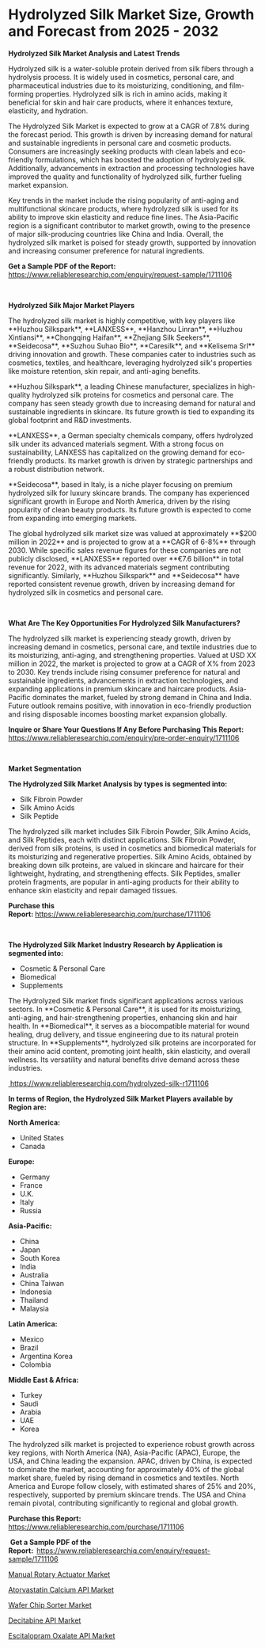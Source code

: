<p><h1>Hydrolyzed Silk Market Size, Growth and Forecast from 2025 - 2032</h1></p><p><strong>Hydrolyzed Silk Market Analysis and Latest Trends</strong></p>
<p><p>Hydrolyzed silk is a water-soluble protein derived from silk fibers through a hydrolysis process. It is widely used in cosmetics, personal care, and pharmaceutical industries due to its moisturizing, conditioning, and film-forming properties. Hydrolyzed silk is rich in amino acids, making it beneficial for skin and hair care products, where it enhances texture, elasticity, and hydration.</p><p>The Hydrolyzed Silk Market is expected to grow at a CAGR of 7.8% during the forecast period. This growth is driven by increasing demand for natural and sustainable ingredients in personal care and cosmetic products. Consumers are increasingly seeking products with clean labels and eco-friendly formulations, which has boosted the adoption of hydrolyzed silk. Additionally, advancements in extraction and processing technologies have improved the quality and functionality of hydrolyzed silk, further fueling market expansion.</p><p>Key trends in the market include the rising popularity of anti-aging and multifunctional skincare products, where hydrolyzed silk is used for its ability to improve skin elasticity and reduce fine lines. The Asia-Pacific region is a significant contributor to market growth, owing to the presence of major silk-producing countries like China and India. Overall, the hydrolyzed silk market is poised for steady growth, supported by innovation and increasing consumer preference for natural ingredients.</p></p>
<p><strong>Get a Sample PDF of the Report:&nbsp;</strong> <a href="https://www.reliableresearchiq.com/enquiry/request-sample/1711106?utm_campaign=2220&utm_medium=2&utm_source=Github&utm_content=ia&utm_term=26012025&utm_id=hydrolyzed-silk">https://www.reliableresearchiq.com/enquiry/request-sample/1711106</a></p>
<p>&nbsp;</p>
<p><strong>Hydrolyzed Silk Major Market Players</strong></p>
<p><p>The hydrolyzed silk market is highly competitive, with key players like **Huzhou Silkspark**, **LANXESS**, **Hanzhou Linran**, **Huzhou Xintiansi**, **Chongqing Haifan**, **Zhejiang Silk Seekers**, **Seidecosa**, **Suzhou Suhao Bio**, **Caresilk**, and **Kelisema Srl** driving innovation and growth. These companies cater to industries such as cosmetics, textiles, and healthcare, leveraging hydrolyzed silk's properties like moisture retention, skin repair, and anti-aging benefits.</p><p>**Huzhou Silkspark**, a leading Chinese manufacturer, specializes in high-quality hydrolyzed silk proteins for cosmetics and personal care. The company has seen steady growth due to increasing demand for natural and sustainable ingredients in skincare. Its future growth is tied to expanding its global footprint and R&D investments.</p><p>**LANXESS**, a German specialty chemicals company, offers hydrolyzed silk under its advanced materials segment. With a strong focus on sustainability, LANXESS has capitalized on the growing demand for eco-friendly products. Its market growth is driven by strategic partnerships and a robust distribution network.</p><p>**Seidecosa**, based in Italy, is a niche player focusing on premium hydrolyzed silk for luxury skincare brands. The company has experienced significant growth in Europe and North America, driven by the rising popularity of clean beauty products. Its future growth is expected to come from expanding into emerging markets.</p><p>The global hydrolyzed silk market size was valued at approximately **$200 million in 2022** and is projected to grow at a **CAGR of 6-8%** through 2030. While specific sales revenue figures for these companies are not publicly disclosed, **LANXESS** reported over **€7.6 billion** in total revenue for 2022, with its advanced materials segment contributing significantly. Similarly, **Huzhou Silkspark** and **Seidecosa** have reported consistent revenue growth, driven by increasing demand for hydrolyzed silk in cosmetics and personal care.</p></p>
<p>&nbsp;</p>
<p><strong>What Are The Key Opportunities For Hydrolyzed Silk Manufacturers?</strong></p>
<p><p>The hydrolyzed silk market is experiencing steady growth, driven by increasing demand in cosmetics, personal care, and textile industries due to its moisturizing, anti-aging, and strengthening properties. Valued at USD XX million in 2022, the market is projected to grow at a CAGR of X% from 2023 to 2030. Key trends include rising consumer preference for natural and sustainable ingredients, advancements in extraction technologies, and expanding applications in premium skincare and haircare products. Asia-Pacific dominates the market, fueled by strong demand in China and India. Future outlook remains positive, with innovation in eco-friendly production and rising disposable incomes boosting market expansion globally.</p></p>
<p><strong>Inquire or Share Your Questions If Any Before Purchasing This Report:</strong> <a href="https://www.reliableresearchiq.com/enquiry/pre-order-enquiry/1711106?utm_campaign=2220&utm_medium=2&utm_source=Github&utm_content=ia&utm_term=26012025&utm_id=hydrolyzed-silk">https://www.reliableresearchiq.com/enquiry/pre-order-enquiry/1711106</a></p>
<p>&nbsp;</p>
<p><strong>Market Segmentation</strong></p>
<p><strong>The Hydrolyzed Silk Market Analysis by types is segmented into:</strong></p>
<p><ul><li>Silk Fibroin Powder</li><li>Silk Amino Acids</li><li>Silk Peptide</li></ul></p>
<p><p>The hydrolyzed silk market includes Silk Fibroin Powder, Silk Amino Acids, and Silk Peptides, each with distinct applications. Silk Fibroin Powder, derived from silk proteins, is used in cosmetics and biomedical materials for its moisturizing and regenerative properties. Silk Amino Acids, obtained by breaking down silk proteins, are valued in skincare and haircare for their lightweight, hydrating, and strengthening effects. Silk Peptides, smaller protein fragments, are popular in anti-aging products for their ability to enhance skin elasticity and repair damaged tissues.</p></p>
<p><strong>Purchase this Report:&nbsp;</strong><a href="https://www.reliableresearchiq.com/purchase/1711106?utm_campaign=2220&utm_medium=2&utm_source=Github&utm_content=ia&utm_term=26012025&utm_id=hydrolyzed-silk">https://www.reliableresearchiq.com/purchase/1711106</a></p>
<p>&nbsp;</p>
<p><strong>The Hydrolyzed Silk Market Industry Research by Application is segmented into:</strong></p>
<p><ul><li>Cosmetic & Personal Care</li><li>Biomedical</li><li>Supplements</li></ul></p>
<p><p>The Hydrolyzed Silk market finds significant applications across various sectors. In **Cosmetic & Personal Care**, it is used for its moisturizing, anti-aging, and hair-strengthening properties, enhancing skin and hair health. In **Biomedical**, it serves as a biocompatible material for wound healing, drug delivery, and tissue engineering due to its natural protein structure. In **Supplements**, hydrolyzed silk proteins are incorporated for their amino acid content, promoting joint health, skin elasticity, and overall wellness. Its versatility and natural benefits drive demand across these industries.</p></p>
<p><a href="https://www.reliableresearchiq.com/hydrolyzed-silk-r1711106?utm_campaign=2220&utm_medium=2&utm_source=Github&utm_content=ia&utm_term=26012025&utm_id=hydrolyzed-silk">&nbsp;https://www.reliableresearchiq.com/hydrolyzed-silk-r1711106</a></p>
<p><strong>In terms of Region, the Hydrolyzed Silk Market Players available by Region are:</strong></p>
<p>
    <p> <strong> North America: </strong>
        <ul>
            <li>United States</li>
            <li>Canada</li>
        </ul>
        </p> 
    <p> <strong> Europe: </strong>
        <ul>
            <li>Germany</li>
            <li>France</li>
            <li>U.K.</li>
            <li>Italy</li>
            <li>Russia</li>
        </ul>
        </p> 
    <p> <strong> Asia-Pacific: </strong>
        <ul>
            <li>China</li>
            <li>Japan</li>
            <li>South Korea</li>
            <li>India</li>
            <li>Australia</li>
            <li>China Taiwan</li>
            <li>Indonesia</li>
            <li>Thailand</li>
            <li>Malaysia</li>
        </ul>
        </p> 
    <p> <strong> Latin America: </strong>
        <ul>
            <li>Mexico</li>
            <li>Brazil</li>
            <li>Argentina Korea</li>
            <li>Colombia</li>
        </ul>
        </p> 
    <p> <strong> Middle East & Africa: </strong>
        <ul>
            <li>Turkey</li>
            <li>Saudi</li>
            <li>Arabia</li>
            <li>UAE</li>
            <li>Korea</li>
        </ul>
    </p>
    </p>
<p><p>The hydrolyzed silk market is projected to experience robust growth across key regions, with North America (NA), Asia-Pacific (APAC), Europe, the USA, and China leading the expansion. APAC, driven by China, is expected to dominate the market, accounting for approximately 40% of the global market share, fueled by rising demand in cosmetics and textiles. North America and Europe follow closely, with estimated shares of 25% and 20%, respectively, supported by premium skincare trends. The USA and China remain pivotal, contributing significantly to regional and global growth.</p></p>
<p><strong>Purchase this Report: </strong><a href="https://www.reliableresearchiq.com/purchase/1711106?utm_campaign=2220&utm_medium=2&utm_source=Github&utm_content=ia&utm_term=26012025&utm_id=hydrolyzed-silk">https://www.reliableresearchiq.com/purchase/1711106</a></p>
<p>&nbsp;<strong>Get a Sample PDF of the Report:&nbsp;&nbsp;</strong><a href="https://www.reliableresearchiq.com/enquiry/request-sample/1711106?utm_campaign=2220&utm_medium=2&utm_source=Github&utm_content=ia&utm_term=26012025&utm_id=hydrolyzed-silk">https://www.reliableresearchiq.com/enquiry/request-sample/1711106</a></p>
<p><strong></strong></p>
<p><p><a href="https://www.linkedin.com/pulse/manual-rotary-actuator-market-includes-complete-analysis-w3lof?utm_campaign=2220&utm_medium=2&utm_source=Github&utm_content=ia&utm_term=26012025&utm_id=hydrolyzed-silk">Manual Rotary Actuator Market</a></p><p><a href="https://www.linkedin.com/pulse/examining-global-atorvastatin-calcium-api-markets-64cagr-andmarketsizebetween-vtpvf?utm_campaign=2220&utm_medium=2&utm_source=Github&utm_content=ia&utm_term=26012025&utm_id=hydrolyzed-silk">Atorvastatin Calcium API Market</a></p><p><a href="https://www.linkedin.com/pulse/wafer-chip-sorter-market-size-status-forecast-2025-2032-365-market-bngrf?utm_campaign=2220&utm_medium=2&utm_source=Github&utm_content=ia&utm_term=26012025&utm_id=hydrolyzed-silk">Wafer Chip Sorter Market</a></p><p><a href="https://www.linkedin.com/pulse/decitabine-api-market-global-regional-analysis-focus-hrtlc?utm_campaign=2220&utm_medium=2&utm_source=Github&utm_content=ia&utm_term=26012025&utm_id=hydrolyzed-silk">Decitabine API Market</a></p><p><a href="https://www.linkedin.com/pulse/6-growth-expected-escitalopram-oxalate-api-market-between-2025-qmzfc?utm_campaign=2220&utm_medium=2&utm_source=Github&utm_content=ia&utm_term=26012025&utm_id=hydrolyzed-silk">Escitalopram Oxalate API Market</a></p></p>